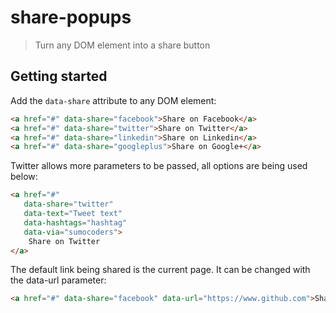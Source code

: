 # share-popups

> Turn any DOM element into a share button


## Getting started

Add the `data-share` attribute to any DOM element:

```html
<a href="#" data-share="facebook">Share on Facebook</a>
<a href="#" data-share="twitter">Share on Twitter</a>
<a href="#" data-share="linkedin">Share on Linkedin</a>
<a href="#" data-share="googleplus">Share on Google+</a>
```

Twitter allows more parameters to be passed, all options are being used below:

```html
<a href="#"
   data-share="twitter"
   data-text="Tweet text"
   data-hashtags="hashtag"
   data-via="sumocoders">
    Share on Twitter
</a>
```

The default link being shared is the current page. It can be changed with the data-url parameter:

```html
<a href="#" data-share="facebook" data-url="https://www.github.com">Share on Facebook</a>
```

